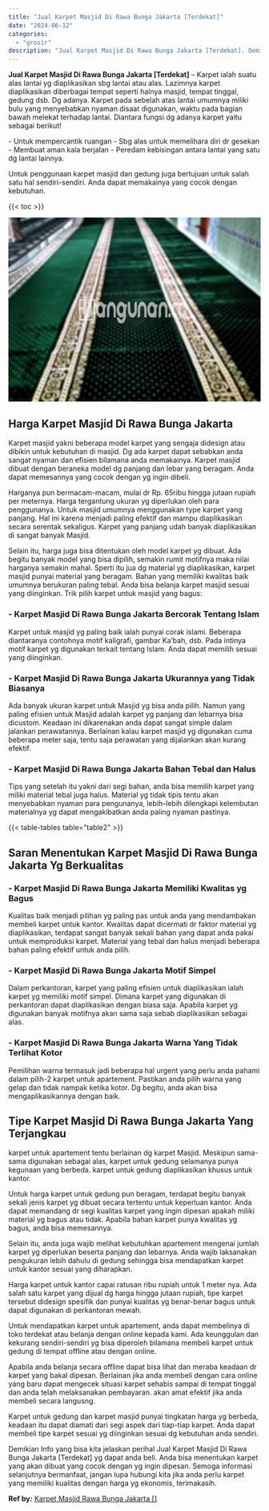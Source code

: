 ```yaml
---
title: "Jual Karpet Masjid Di Rawa Bunga Jakarta [Terdekat]"
date: "2024-06-12"
categories: 
  - "grosir"
description: "Jual Karpet Masjid Di Rawa Bunga Jakarta [Terdekat]. Demikian Info yang bisa kita jelaskan perihal Jual Karpet Masjid Di Rawa Bunga Jakarta [Terdekat] yg d..."
---
```


**Jual Karpet Masjid Di Rawa Bunga Jakarta \[Terdekat\]** – Karpet ialah suatu alas lantai yg diaplikasikan sbg lantai atau alas. Lazimnya karpet diaplikasikan diberbagai tempat seperti halnya masjid, tempat tinggal, gedung dsb. Dg adanya. Karpet pada sebelah atas lantai umumnya miliki bulu yang menyebabkan nyaman disaat digunakan, waktu pada bagian bawah melekat terhadap lantai. Diantara fungsi dg adanya karpet yaitu sebagai berikut!

\- Untuk mempercantik ruangan - Sbg alas untuk memelihara diri dr gesekan - Membuat aman kala berjalan - Peredam kebisingan antara lantai yang satu dg lantai lainnya.

Untuk penggunaan karpet masjid dan gedung juga bertujuan untuk salah satu hal sendiri-sendiri. Anda dapat memakainya yang cocok dengan kebutuhan.

{{< toc >}}

![Jual Karpet Masjid Di Rawa Bunga Jakarta [Terdekat]](/images/grosir-karpet-murah-54.png)

## Harga Karpet Masjid Di Rawa Bunga Jakarta

Karpet masjid yakni beberapa model karpet yang sengaja didesign atau dibikin untuk kebutuhan di masjid. Dg ada karpet dapat sebabkan anda sangat nyaman dan efisien bilamana anda memakainya. Karpet masjid dibuat dengan beraneka model dg panjang dan lebar yang beragam. Anda dapat memesannya yang cocok dengan yg ingin dibeli.

Harganya pun bermacam-macam, mulai dr Rp. 65ribu hingga jutaan rupiah per meternya. Harga tergantung ukuran yg diperlukan oleh para penggunanya. Untuk masjid umumnya menggunakan type karpet yang panjang. Hal ini karena menjadi paling efektif dan mampu diaplikasikan secara serentak sekaligus. Karpet yang panjang udah banyak diaplikasikan di sangat banyak Masjid.

Selain itu, harga juga bisa ditentukan oleh model karpet yg dibuat. Ada begitu banyak model yang bisa dipilih, semakin rumit motifnya maka nilai harganya semakin mahal. Sperti itu jua dg material yg diaplikasikan, karpet masjid punyai material yang beragam. Bahan yang memiliki kwalitas baik umumnya berukuran paling tebal. Anda bisa belanja karpet masjid sesuai yang diinginkan. Trik pilih karpet untuk masjid yang bagus:

### \- Karpet Masjid Di Rawa Bunga Jakarta Bercorak Tentang Islam

Karpet untuk masjid yg paling baik ialah punyai corak islami. Beberapa diantaranya contohnya motif kaligrafi, gambar Ka’bah, dsb. Pada intinya motif karpet yg digunakan terkait tentang Islam. Anda dapat memilih sesuai yang diinginkan.

### \- Karpet Masjid Di Rawa Bunga Jakarta Ukurannya yang Tidak Biasanya

Ada banyak ukuran karpet untuk Masjid yg bisa anda pilih. Namun yang paling efisien untuk Masjid adalah karpet yg panjang dan lebarnya bisa dicustom. Keadaan ini dikarenakan anda dapat sangat simple dalam jalankan perawatannya. Berlainan kalau karpet masjid yg digunakan cuma beberapa meter saja, tentu saja perawatan yang dijalankan akan kurang efektif.

### \- Karpet Masjid Di Rawa Bunga Jakarta Bahan Tebal dan Halus

Tips yang setelah itu yakni dari segi bahan, anda bisa memilih karpet yang miliki material tebal juga halus. Material yg tidak tipis tentu akan menyebabkan nyaman para pengunanya, lebih-lebih dilengkapi kelembutan materialnya yg dapat mengakibatkan anda paling nyaman pastinya.

{{< table-tables table="table2" >}}

## Saran Menentukan Karpet Masjid Di Rawa Bunga Jakarta Yg Berkualitas

### \- Karpet Masjid Di Rawa Bunga Jakarta Memiliki Kwalitas yg Bagus

Kualitas baik menjadi pilihan yg paling pas untuk anda yang mendambakan membeli karpet untuk kantor. Kwalitas dapat dicermati dr faktor material yg diaplikasikan, terdapat sangat banyak sekali bahan yang dapat anda pakai untuk memproduksi karpet. Material yang tebal dan halus menjadi beberapa bahan paling efektif untuk anda pilih.

### \- Karpet Masjid Di Rawa Bunga Jakarta Motif Simpel

Dalam perkantoran, karpet yang paling efisien untuk diaplikasikan ialah karpet yg memiliki motif simpel. Dimana karpet yang digunakan di perkantoran dapat diaplikasikan dengan biasa saja. Apabila karpet yg digunakan banyak motifnya akan sama saja sebab diaplikasikan sebagai alas.

### \- Karpet Masjid Di Rawa Bunga Jakarta Warna Yang Tidak Terlihat Kotor

Pemilihan warna termasuk jadi beberapa hal urgent yang perlu anda pahami dalam pilih-2 karpet untuk apartement. Pastikan anda pilih warna yang gelap dan tidak nampak ketika kotor. Dg begitu, anda akan bisa mengaplikasikannya dengan baik.

## Tipe Karpet Masjid Di Rawa Bunga Jakarta Yang Terjangkau

karpet untuk apartement tentu berlainan dg karpet Masjid. Meskipun sama-sama digunakan sebagai alas, karpet untuk gedung selamanya punya kegunaan yang berbeda. karpet untuk gedung diaplikasikan khusus untuk kantor.

Untuk harga karpet untuk gedung pun beragam, terdapat begitu banyak sekali jenis karpet yg dibuat secara tertentu untuk keperluan kantor. Anda dapat memandang dr segi kualitas karpet yang ingin dipesan apakah miliki material yg bagus atau tidak. Apabila bahan karpet punya kwalitas yg bagus, anda bisa memesannya.

Selain itu, anda juga wajib melihat kebutuhkan apartement mengenai jumlah karpet yg diperlukan beserta panjang dan lebarnya. Anda wajib laksanakan pengukuran lebih dahulu di gedung sehingga bisa mendapatkan karpet untuk kantor sesuai yang diharapkan.

Harga karpet untuk kantor capai ratusan ribu rupiah untuk 1 meter nya. Ada salah satu karpet yang dijual dg harga hingga jutaan rupiah, tipe karpet tersebut didesign spesifik dan punyai kualitas yg benar-benar bagus untuk dapat digunakan di perkantoran mewah.

Untuk mendapatkan karpet untuk apartement, anda dapat membelinya di toko terdekat atau belanja dengan online kepada kami. Ada keunggulan dan kekurang sendiri-sendiri yg bisa diperoleh bilamana membeli karpet untuk gedung di tempat offline atau dengan online.

Apabila anda belanja secara offline dapat bisa lihat dan meraba keadaan dr karpet yang bakal dipesan. Berlainan jika anda membeli dengan cara online yang baru dapat mengecek situasi karpet sehabis sampai di tempat tinggal dan anda telah melaksanakan pembayaran. akan amat efektif jika anda membeli secara langusng.

Karpet untuk gedung dan karpet masjid punyai tingkatan harga yg berbeda, keadaan itu dapat diamati dari segi aspek dari tiap-tiap karpet. Anda dapat membeli tipe karpet sesuai yg diinginkan sesuai dg kebutuhan anda sendiri.

Demikian Info yang bisa kita jelaskan perihal Jual Karpet Masjid Di Rawa Bunga Jakarta \[Terdekat\] yg dapat anda beli. Anda bisa menentukan karpet yang akan dibuat yang cocok dengan yg ingin dipesan. Semoga informasi selanjutnya bermanfaat, jangan lupa hubungi kita jika anda perlu karpet yang memiliki kualitas dengan harga yg ekonomis, terimakasih.

**Ref by:**  [Karpet Masjid Rawa Bunga Jakarta []](https://id.wikipedia.org/wiki/Karpet)
